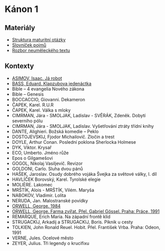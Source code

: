 # Kánon 1

## Materiály

- [Struktura maturitní otázky](./materialy/struktura_maturitni_otazky.pdf)
- [Slovníček pojmů](./materialy/slovnicek_pojmu.pdf)
- [Rozbor neuměleckého textu](./materialy/rozbor_neumeleckeho_textu.pdf)

## Kontexty

- [ASIMOV, Isaac. Já robot](./kontexty/asimov.md)
- [BASS, Eduard. Klapzubova jedenáctka](./kontexty/bass.md)
- Bible – 4 evangelia Nového zákona
- Bible – Genesis
- BOCCACCIO, Giovanni. Dekameron
- ČAPEK, Karel. R.U.R
- ČAPEK, Karel. Válka s mloky
- CIMRMAN, Jára - SMOLJAK, Ladislav - SVĚRÁK, Zdeněk. Dobytí severního pólu
- CIMRMAN, Jára - SMOLJAK, Ladislav. Vyšetřování ztráty třídní knihy
- DANTE, Alighieri. Božská komedie – Peklo
- DOSTOJEVSKIJ, Fjodor Michailovič. Zločin a trest
- DOYLE, Arthur Conan. Poslední poklona Sherlocka Holmese
- DYK, Viktor. Krysař
- ECO, Umberto. Jméno růže
- Epos o Gilgamešovi
- GOGOL, Nikolaj Vasiljevič. Revizor
- GOLDONI, Carlo. Sluha dvou pánů
- HAŠEK, Jaroslav. Osudy dobrého vojáka Švejka za světové války, I. díl
- HAVLÍČEK Borovský, Karel. Tyrolské elegie
- MOLIÈRE. Lakomec
- MRŠTÍK, Alois - MRŠTÍK, Vilém. Maryša
- NABOKOV, Vladimir. Lolita
- NERUDA, Jan. Malostranské povídky
- [ORWELL, George. 1984](./kontexty/orwell.md)
- [ORWELL, George. Farma zvířat. Přel. Gabriel Gössel. Praha: Práce, 1991](./kontexty/orwell.md)
- REMARQUE, Erich Maria. Na západní frontě klid
- STRUGACKIJ, Arkadij a STRUGACKIJ, Boris. Piknik u cesty
- TOLKIEN, John Ronald Reuel. Hobit. Přel. František Vrba. Praha: Odeon, 1991
- VERNE, Jules. Ocelové město
- ZEYER, Julius. Tři legendy o krucifixu
